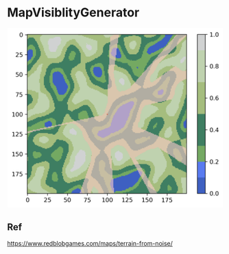 # MapVisiblityGenerator
![image](https://raw.githubusercontent.com/estshorter/MapVisiblityGenerator/master/visiblity_(100%2C%20100).png)

## Ref
https://www.redblobgames.com/maps/terrain-from-noise/
